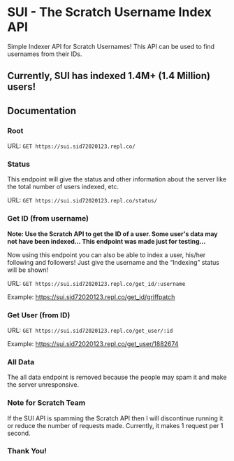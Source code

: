 # SUI - The Scratch Username Index API

Simple Indexer API for Scratch Usernames! This API can be used to find usernames from their IDs.

## Currently, SUI has indexed 1.4M+ (1.4 Million) users!

## Documentation

### Root

URL: ```GET https://sui.sid72020123.repl.co/```

### Status

This endpoint will give the status and other information about the server like the total number of users indexed, etc.

URL: ```GET https://sui.sid72020123.repl.co/status/```

### Get ID (from username)
**Note: Use the Scratch API to get the ID of a user. Some user's data may not have been indexed… This endpoint was made just for testing…**

Now using this endpoint you can also be able to index a user, his/her following and followers! Just give the username and the “Indexing” status will be shown!

URL: ```GET https://sui.sid72020123.repl.co/get_id/:username```

Example: https://sui.sid72020123.repl.co/get_id/griffpatch

### Get User (from ID)

URL: ```GET https://sui.sid72020123.repl.co/get_user/:id```

Example: https://sui.sid72020123.repl.co/get_user/1882674

### All Data
The all data endpoint is removed because the people may spam it and make the server unresponsive.

### Note for Scratch Team
If the SUI API is spamming the Scratch API then I will discontinue running it or reduce the number of requests made. Currently, it makes 1 request per 1 second.

### Thank You!
